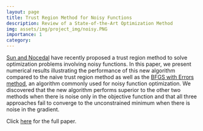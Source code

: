 ```yaml
---
layout: page
title: Trust Region Method for Noisy Functions
description: Review of a State-of-the-Art Optimization Method
img: assets/img/project_img/noisy.PNG
importance: 1
category:
---
```


[Sun and Nocedal](https://arxiv.org/abs/2201.00973) have recently proposed a trust region method to solve optimization problems involving noisy functions. In this paper, we present numerical results illustrating the performance of this new algorithm compared to the naive trust region method as well as the [BFGS with Errors method](https://arxiv.org/abs/1901.09063), an algorithm commonly used for noisy function optimization. We discovered that the new algorithm performs superior to the other two methods when there is noise only in the objective function and that all three approaches fail to converge to the unconstrained minimum when there is noise in the gradient.

Click [here](https://github.com/AB20CS/NoisyTR-Review/blob/main/CSC466___Final_Project.pdf) for the full paper.